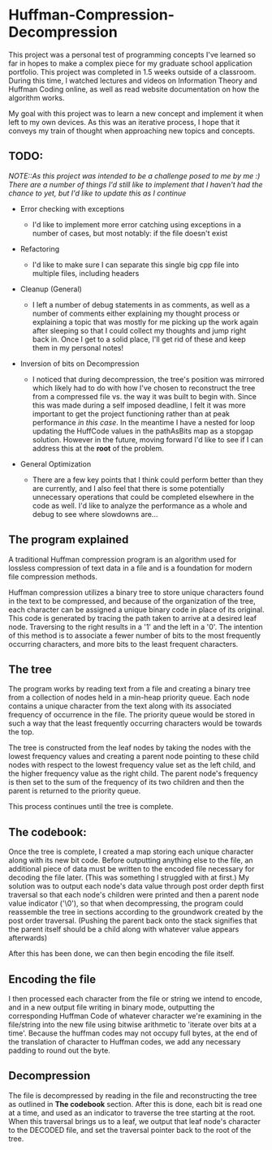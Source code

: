 # Huffman-Compression-Decompression
 
This project was a personal test of programming concepts I've learned so far in hopes to make a complex piece for my graduate school application portfolio. This project was completed in 1.5 weeks outside of a classroom. During this time, I watched lectures and videos on Information Theory and Huffman Coding online, as well as read website documentation on how the algorithm works.

My goal with this project was to learn a new concept and implement it when left to my own devices. As this was an iterative process, I hope that it conveys my train of thought when approaching new topics and concepts.

## TODO:

*NOTE::As this project was intended to be a challenge posed to me by me :) There are a number of things I'd still like to implement that I haven't had the chance to yet, but I'd like to update this as I continue*

- Error checking with exceptions
  - I'd like to implement more error catching using exceptions in a number of cases, but most notably: if the file doesn't exist

- Refactoring
  - I'd like to make sure I can separate this single big cpp file into multiple files, including headers

- Cleanup (General)
  - I left a number of debug statements in as comments, as well as a number of comments either explaining my thought process or explaining a topic that was mostly for me picking up the work again after sleeping so that I could collect my thoughts and jump right back in. Once I get to a solid place, I'll get rid of these and keep them in my personal notes!

- Inversion of bits on Decompression
  - I noticed that during decompression, the tree's position was mirrored which likely had to do with how I've chosen to reconstruct the tree from a compressed file vs. the way it was built to begin with. Since this was made during a self imposed deadline, I felt it was more important to get the project functioning rather than at peak performance _in this case_. In the meantime I have a nested for loop updating the HuffCode values in the pathAsBits map as a stopgap solution. However in the future, moving forward I'd like to see if I can address this at the **root** of the problem.

- General Optimization
  - There are a few key points that I think could perform better than they are currently, and I also feel that there is some potentially unnecessary operations that could be completed elsewhere in the code as well. I'd like to analyze the performance as a whole and debug to see where slowdowns are...

## The program explained

A traditional Huffman compression program is an algorithm used for lossless compression of text data in a file and is a foundation for modern file compression methods.

Huffman compression utilizes a binary tree to store unique characters found in the text to be compressed, and because of the organization of the tree, each character can be assigned a unique binary code in place of its original. This code is generated by tracing the path taken to arrive at a desired leaf node. Traversing to the right results in a '1' and the left in a '0'. The intention of this method is to associate a fewer number of bits to the most frequently occurring characters, and more bits to the least frequent characters.

## The tree

The program works by reading text from a file and creating a binary tree from a collection of nodes held in a min-heap priority queue. Each node contains a unique character from the text along with its associated frequency of occurrence in the file. The priority queue would be stored in such a way that the least frequently occurring characters would be towards the top.

The tree is constructed from the leaf nodes by taking the nodes with the lowest frequency values and creating a parent node pointing to these child nodes with respect to the lowest frequency value set as the left child, and the higher frequency value as the right child. The parent node's frequency is then set to the sum of the frequency of its two children and then the parent is returned to the priority queue.

This process continues until the tree is complete.

## The codebook:

Once the tree is complete, I created a map storing each unique character along with its new bit code. Before outputting anything else to the file, an additional piece of data must be written to the encoded file necessary for decoding the file later. (This was something I struggled with at first.) My solution was to output each node's data value through post order depth first traversal so that each node's children were printed and then a parent node value indicator ('\0'), so that when decompressing, the program could reassemble the tree in sections according to the groundwork created by the post order traversal. (Pushing the parent back onto the stack signifies that the parent itself should be a child along with whatever value appears afterwards)

After this has been done, we can then begin encoding the file itself.

## Encoding the file

I then processed each character from the file or string we intend to encode, and in a new output file writing in binary mode, outputting the corresponding Huffman Code of whatever character we're examining in the file/string into the new file using bitwise arithmetic to 'iterate over bits at a time'. Because the huffman codes may not occupy full bytes, at the end of the translation of character to Huffman codes, we add any necessary padding to round out the byte.

## Decompression

The file is decompressed by reading in the file and reconstructing the tree as outlined in **The codebook** section. After this is done, each bit is read one at a time, and used as an indicator to traverse the tree starting at the root. When this traversal brings us to a leaf, we output that leaf node's character to the DECODED file, and set the traversal pointer back to the root of the tree.
